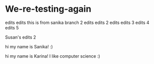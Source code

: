 # We-re-testing-again
edits edits
this is from sanika branch 2
edits edits 2
edits edits 3
edits 4
edits 5

Susan's edits 2


hi my name is Sanika! :)

hi my name is Karina!
I like computer science :)


